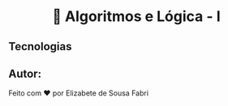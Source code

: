 <h1 align="center" >🚀 Algoritmos e Lógica - I</h1>

## Tecnologias

## Autor:

Feito com ❤️ por Elizabete de Sousa Fabri

<a href="https://github.com/ElizabetePluGgui" alt="GitHub">